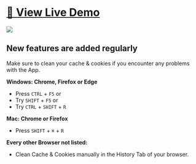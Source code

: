 # [🚀 View Live Demo](https://willywdev.github.io/webdev-quiz/)

![](https://img.shields.io/badge/maintenance%20status-actively%20developed-brightgreen)

## New features are added regularly

Make sure to clean your cache & cookies if you encounter any problems with the App.

**Windows: Chrome, Firefox or Edge**

- Press `CTRL` + `F5` or
- Try `SHIFT` + `F5` or
- Try `CTRL` + `SHIFT` + `R`

**Mac: Chrome or Firefox**

- Press `SHIFT` + `⌘` + `R`

**Every other Browser not listed:**

- Clean Cache & Cookies manually in the History Tab of your browser.
